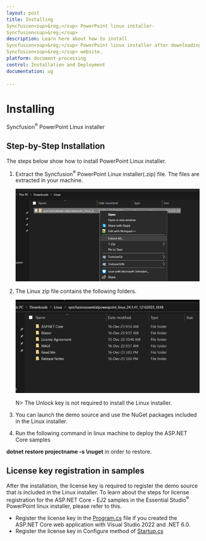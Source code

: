 ```yaml
---
layout: post
title: Installing 
Syncfusion<sup>&reg;</sup> PowerPoint linux installer-
Syncfusion<sup>&reg;</sup>
description: Learn here about how to install 
Syncfusion<sup>&reg;</sup> PowerPoint linux installer after downloading from our 
Syncfusion<sup>&reg;</sup> website.
platform: document-processing
control: Installation and Deployment
documentation: ug

---
```


# Installing 
Syncfusion<sup>&reg;</sup> PowerPoint Linux installer

## Step-by-Step Installation

The steps below show how to install PowerPoint Linux installer.

1. Extract the 
Syncfusion<sup>&reg;</sup> PowerPoint Linux installer(.zip) file. The files are extracted in your machine.

   ![Welcome wizard](images/Linux_Installer1.png)
   

2. The Linux zip file contains the following folders.

   ![License Agreement](images/Linux_Installer2.png)   
   
   N> The Unlock key is not required to install the Linux installer.


4. You can launch the demo source and use the NuGet packages included in the Linux installer.


5. Run the following command in linux machine to deploy the ASP.NET Core samples
 
  **dotnet restore projectname -s \nuget** in order to restore.

## License key registration in samples

After the installation, the license key is required to register the demo source that is included in the Linux installer. To learn about the steps for license registration for the ASP.NET Core - EJ2 samples in the Essential Studio<sup>&reg;</sup> PowerPoint linux installer, please refer to this.

* Register the license key in the [Program.cs](https://ej2.syncfusion.com/aspnetcore/documentation/licensing/how-to-register-in-an-application#for-aspnet-core-application-using-net-60) file if you created the ASP.NET Core web application with Visual Studio 2022 and .NET 6.0.
* Register the license key in Configure method of [Startup.cs](https://ej2.syncfusion.com/aspnetcore/documentation/licensing/how-to-register-in-an-application#for-aspnet-core-application-using-net-50-or-net-31)